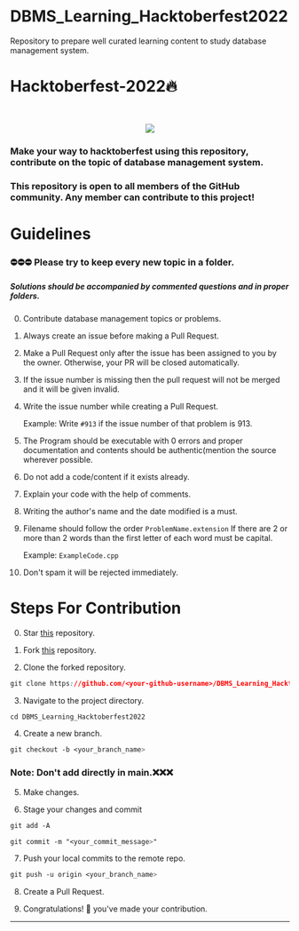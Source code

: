 # DBMS_Learning_Hacktoberfest2022
Repository to prepare well curated learning content to study database management system.


# Hacktoberfest-2022🔥

<br>
<p align="center">
  <img src="https://pbs.twimg.com/card_img/1573381706404564995/VQLma1S-?format=jpg&name=4096x4096">
</p>

### Make your way to hacktoberfest using this repository, contribute on the topic of database management system.

### This repository is open to all members of the GitHub community. Any member can contribute to this project!

# Guidelines


### ⛔️⛔️⛔️ Please try to keep every new topic in a folder.

##### Solutions should be accompanied by commented questions and in proper folders.


0. Contribute database management topics or problems.

1. Always create an issue before making a Pull Request. 

2. Make a Pull Request only after the issue has been assigned to you by the owner. Otherwise, your PR will be closed automatically.

3. If the issue number is missing then the pull request will not be merged and it will be given invalid.

4. Write the issue number while creating a Pull Request. 

   Example: Write ````#913```` if the issue number of that problem is 913.

5. The Program should be executable with 0 errors and proper documentation and contents should be authentic(mention the source wherever possible. 

6. Do not add a code/content if it exists already.

7. Explain your code with the help of comments.

8. Writing the author's name and the date modified is a must.


9. Filename should follow the order
       ````ProblemName.extension````
   If there are 2 or more than 2 words than the first letter of each word must be capital.
  
      Example:   ````ExampleCode.cpp````
       
10. Don't spam it will be rejected immediately.



# Steps For Contribution

0. Star <a href="https://github.com/Kr-Shanu/DBMS_Learning_Hacktoberfest2022" title="this">this</a> repository.

1. Fork <a href="https://github.com/Kr-Shanu/DBMS_Learning_Hacktoberfest2022" title="this">this</a> repository.

2. Clone the forked repository.
```css
git clone https://github.com/<your-github-username>/DBMS_Learning_Hacktoberfest2022
```
  
3. Navigate to the project directory.
```py
cd DBMS_Learning_Hacktoberfest2022
```

4. Create a new branch.
```css
git checkout -b <your_branch_name>
```

### Note: Don't add directly in main.❌❌❌


5. Make changes.

6. Stage your changes and commit
```css
git add -A

git commit -m "<your_commit_message>"
```

7. Push your local commits to the remote repo.
```css
git push -u origin <your_branch_name>
```

8. Create a Pull Request.

9. Congratulations! 🎉 you've made your contribution.


---

